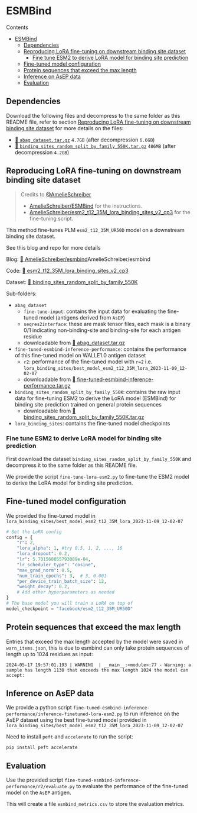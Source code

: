 # ESMBind

Contents

- [ESMBind](#esmbind)
  - [Dependencies](#dependencies)
  - [Reproducing LoRA fine-tuning on downstream binding site dataset](#reproducing-lora-fine-tuning-on-downstream-binding-site-dataset)
    - [Fine tune ESM2 to derive LoRA model for binding site prediction](#fine-tune-esm2-to-derive-lora-model-for-binding-site-prediction)
  - [Fine-tuned model configuration](#fine-tuned-model-configuration)
  - [Protein sequences that exceed the max length](#protein-sequences-that-exceed-the-max-length)
  - [Inference on AsEP data](#inference-on-asep-data)
  - [Evaluation](#evaluation)

## Dependencies

Download the following files and decompress to the same folder as this README file, refer to section [Reproducing LoRA fine-tuning on downstream binding site dataset](#reproducing-lora-fine-tuning-on-downstream-binding-site-dataset) for more details on the files:
- [:link: `abag_dataset.tar.gz`](https://drive.google.com/open?id=1Tu34QHk0ADIJBv2JFYS0VcVazrWH6wpU&usp=drive_fs) `4.7GB` (after decompression `6.6GB`)
- [:link: `binding_sites_random_split_by_family_550K.tar.gz`](https://drive.google.com/open?id=1f8praQdac9QK-VVTfvIgyd87JqyY8tXe&usp=drive_fs) `486MB` (after decompression `4.2GB`)

## Reproducing LoRA fine-tuning on downstream binding site dataset

> Credits to [@AmelieSchreiber](https://huggingface.co/AmelieSchreiber)
> - [AmelieSchreiber/ESMBind](https://huggingface.co/blog/AmelieSchreiber/esmbind) for the instructions.
> - [AmelieSchreiber/esm2_t12_35M_lora_binding_sites_v2_cp3](https://huggingface.co/AmelieSchreiber/esm2_t12_35M_lora_binding_sites_v2_cp3/tree/main) for the fine-tuning script.


This method fine-tunes PLM `esm2_t12_35M_UR50D` model on a downstream binding site dataset.

See this blog and repo for more details

Blog: [:link: AmelieSchreiber/esmbind](https://huggingface.co/blog/)AmelieSchreiber/esmbind

Code: [:link: esm2_t12_35M_lora_binding_sites_v2_cp3](https://huggingface.co/AmelieSchreiber/esm2_t12_35M_lora_binding_sites_v2_cp3)

Dataset: [:link: binding_sites_random_split_by_family_550K](https://huggingface.co/datasets/AmelieSchreiber/binding_sites_random_split_by_family_550K)

Sub-folders:

- `abag_dataset`
  - `fine-tune-input`: contains the input data for evaluating the fine-tuned model (antigens derived from `AsEP`)
  - `seqres2interface`: these are mask tensor files, each mask is a binary 0/1 indicating non-binding-site and binding-site for each antigen residue
  - downloadable from [:link: abag_dataset.tar.gz](https://drive.google.com/open?id=1Tu34QHk0ADIJBv2JFYS0VcVazrWH6wpU&usp=drive_fs)
- `fine-tuned-esmbind-inference-performance`: contains the performance of this fine-tuned model on WALLE1.0 antigen dataset
  - `r2`: performance of the fine-tuned model with `r=2` i.e. `lora_binding_sites/best_model_esm2_t12_35M_lora_2023-11-09_12-02-07`
  - downloadable from [:link: fine-tuned-esmbind-inference-performance.tar.gz](https://drive.google.com/open?id=148Av_Sr4ZCI77qYrgiFRgS1WQzoU5Rnm&usp=drive_fs)
- `binding_sites_random_split_by_family_550K`: contains the raw input data for fine-tuning ESM2 to derive the LoRA model (ESMBind) for binding site prediction trained on general protein sequences
  - downloadable from [:link: binding_sites_random_split_by_family_550K.tar.gz](https://drive.google.com/open?id=1f8praQdac9QK-VVTfvIgyd87JqyY8tXe&usp=drive_fs)
- `lora_binding_sites`: contains the fine-tuned model checkpoints

### Fine tune ESM2 to derive LoRA model for binding site prediction

First download the dataset `binding_sites_random_split_by_family_550K` and decompress it to the same folder as this README file.

We provide the script `fine-tune-lora-esm2.py` to fine-tune the ESM2 model to derive the LoRA model for binding site prediction.


## Fine-tuned model configuration

We provided the fine-tuned model in `lora_binding_sites/best_model_esm2_t12_35M_lora_2023-11-09_12-02-07`

```python
# Set the LoRA config
config = {
    "r": 2,
    "lora_alpha": 1, #try 0.5, 1, 2, ..., 16
    "lora_dropout": 0.2,
    "lr": 5.701568055793089e-04,
    "lr_scheduler_type": "cosine",
    "max_grad_norm": 0.5,
    "num_train_epochs": 3,  # 3, 0.001
    "per_device_train_batch_size": 12,
    "weight_decay": 0.2,
    # Add other hyperparameters as needed
}
# The base model you will train a LoRA on top of
model_checkpoint = "facebook/esm2_t12_35M_UR50D"
```

## Protein sequences that exceed the max length

Entries that exceed the max length accepted by the model were saved in `warn_items.json`, this is due to esmbind can only take protein sequences of length up to 1024 residues as input:

```shell
2024-05-17 19:57:01.193 | WARNING  | __main__:<module>:77 - Warning: a sample has length 1130 that exceeds the max length 1024 the model can accept:
```

## Inference on AsEP data

We provide a python script `fine-tuned-esmbind-inference-performance/inference-finetuned-lora-esm2.py` to run inference on the AsEP dataset using the best fine-tuned model provided in `lora_binding_sites/best_model_esm2_t12_35M_lora_2023-11-09_12-02-07`

Need to install `peft` and `accelerate` to run the script:

```shell
pip install peft accelerate
```

## Evaluation

Use the provided script `fine-tuned-esmbind-inference-performance/r2/evaluate.py` to evaluate the performance of the fine-tuned model on the `AsEP` antigen.

This will create a file `esmbind_metrics.csv` to store the evaluation metrics.
